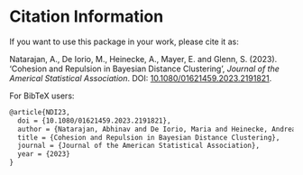 # Citation Information
If you want to use this package in your work, please cite it as:

Natarajan, A., De Iorio, M., Heinecke, A., Mayer, E. and Glenn, S. (2023). ‘Cohesion and Repulsion in Bayesian Distance Clustering’, _Journal of the Americal Statistical Association_. DOI: [10.1080/01621459.2023.2191821](https://doi.org/10.1080/01621459.2023.2191821).

For BibTeX users:

```latex
@article{NDI23,
  doi = {10.1080/01621459.2023.2191821},
  author = {Natarajan, Abhinav and De Iorio, Maria and Heinecke, Andreas and Mayer, Emanuel and Glenn, Simon},
  title = {Cohesion and Repulsion in Bayesian Distance Clustering},
  journal = {Journal of the American Statistical Association},
  year = {2023}
}
```